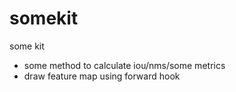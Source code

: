 # somekit
some kit
- some method to calculate iou/nms/some metrics
- draw feature map using forward hook
